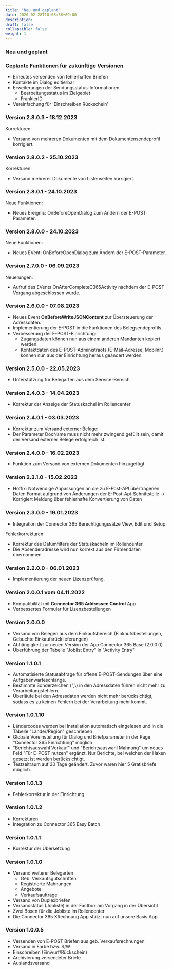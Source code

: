 ```yaml
---
title: "Neu und geplant"
date: 2020-02-28T10:08:56+09:00
description: 
draft: false
collapsible: false
weight: 1
---
```

### Neu und geplant

### Geplante Funktionen für zukünftige Versionen
- Erneutes versenden von fehlerhaften Briefen
- Kontakte im Dialog editierbar
- Erweiterungen der Sendungsstatus-Informationen
  * Bearbeitungsstatus im Zielgebiet
  * FrankierID
- Vereinfachung für 'Einschreiben Rückschein'

### Version 2.8.0.3 - 18.12.2023
Korrekturen:
- Versand von mehreren Dokumenten mit dem Dokumentensendeprofil korrigiert.

### Version 2.8.0.2 - 25.10.2023
Korrekturen:
- Versand mehrerer Dokumente von Listenseiten korrigiert.

### Version 2.8.0.1 - 24.10.2023
Neue Funktionen:
- Neues Ereignis: OnBeforeOpenDialog zum Ändern der E-POST Parameter.

### Version 2.8.0.0 - 24.10.2023
Neue Funktionen:
- Neues EVent: OnBeforeOpenDialog zum Ändern der E-POST-Parameter.

### Version 2.7.0.0 - 06.09.2023
Neuerungen:
- Aufruf des EVents OnAfterCompleteC365Activity nachdem der E-POST Vorgang abgeschlossen wurde.

### Version 2.6.0.0 - 07.08.2023
- Neues Event **OnBeforeWriteJSONContent** zur Übersteuerung der Adressdaten.
- Implementierung der E-POST in die Funktionen des Belegsendeprofils.
- Verbesserung der E-POST-Einrichtung:
  - Zugangsdaten können nun aus einem anderen Mandanten kopiert werden.
  - Kontaktdaten des E-POST-Administraots (E-Mail-Adresse, Mobilnr.) können nun aus der Einrichtung heraus geändert werden.
### Version 2.5.0.0 - 22.05.2023
- Unterstützung für Belegarten aus dem Service-Bereich

### Version 2.4.0.3 - 14.04.2023
- Korrektur der Anzeige der Statuskachel im Rollencenter
### Version 2.4.0.1 - 03.03.2023
- Korrektur zum Versand externer Belege:
 - Der Parameter DocName muss nicht mehr zwingend gefüllt sein, damit der Versand externer Belege erfolgreich ist.
### Version 2.4.0.0 - 16.02.2023
- Funktion zum Versand von externen Dokumenten hinzugefügt
### Version 2.3.1.0 - 15.02.2023
- Hotfix: Notwendige Anpassungen an die zu E-Post-API übertragenen Daten Format aufgrund von Änderungen der E-Post-Api-Schnittstelle
  -> Korrigiert Meldung über fehlerhafte Konvertierung von Daten

### Version 2.3.0.0 - 19.01.2023
- Integration der Connector 365 Berechtigungssätze View, Edit und Setup.

Fehlerkorrekturen:
- Korrektur des Datumfilters der Statuskacheln im Rollencenter.
- Die Absenderadresse wird nun korrekt aus den Firmendaten übernommen.

### Version 2.2.0.0 - 06.01.2023
- Implementierung der neuen Lizenzprüfung.

### Version 2.0.0.1 vom 04.11.2022
 - Kompatibilität mit **Connector 365 Addressee Control** App
 - Verbessertes Formular für Lizenzbestellungen

### Version 2.0.0.0
 - Versand von Belegen aus dem Einkaufsbereich (Einkaufsbestellungen, Gebuchte Einkaufsrücklieferungen)
 - Abhängigkeit zur neuen Version der App Connector 365 Base (2.0.0.0)
 - Überführung der Tabelle "Joblist Entry" in "Activity Entry"

### Version 1.1.0.1
- Automatisierte Statusabfrage für offene E-POST-Sendungen über eine Aufgabenwarteschlange.
- Bestimmte Sonderzeichen (",\\) in den Adressdaten führen nicht mehr zu Verarbeitungsfehlern.
- Überläufe bei den Adressdaten werden nicht mehr berücksichtigt, sodass es zu keinen Fehlern bei der Verarbeitung mehr kommt.

### Version 1.0.1.10
- Ländercodes werden bei Installation automatisch eingelesen und in die Tabelle "Länder/Region" geschrieben
- Globale Voreinstellung für Dialog und Briefparameter in der Page "Connector 365 Einrichtung" möglich
- "Berichtsauswahl Verkauf" und "Berichtsauswahl Mahnung" um neues Feld "Für E-POST nutzen" ergänzt. Nur Berichte, bei welchen der Haken gesetzt ist werden berücksichtigt.
- Testzeitraum auf 30 Tage geändert. Zuvor waren hier 5 Gratisbriefe möglich.

### Version 1.0.1.3
- Fehlerkorrektur in der Einrichtung

### Version 1.0.1.2
- Korrekturen
- Integration zu Connector 365 Easy Batch

### Version 1.0.1.1
- Korrektur der Übersetzung

### Version 1.0.1.0
- Versand weiterer Belegarten
    - Geb. Verkaufsgutschriften
    - Registrierte Mahnungen
    - Angebote
    - Verkaufsaufträge
- Versand von Duplexbriefen
- Versandstatus (Jobliste) in der Factbox am Vorgang in der Übersicht
- Zwei Boxen für die Jobliste im Rollencenter
- Die Connector 365 XRechnung App stützt nun auf unsere Basis App

### Version 1.0.0.5
- Versenden von E-POST Briefen aus geb. Verkaufsrechnungen
- Versand in Farbe bzw. S/W
- Einschreiben (Einwurf/Rückschein)
- Archivierung versendeter Briefe
- Auslandsversand

